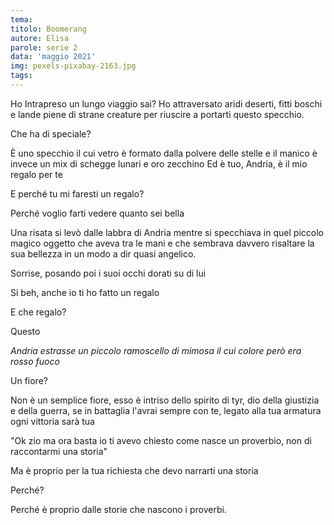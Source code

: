 ```yaml
---
tema:
titolo: Boomerang
autore: Elisa
parole: serie 2
data: 'maggio 2021'
img: pexels-pixabay-2163.jpg
tags: 
---
```

Ho Intrapreso un lungo viaggio sai? Ho attraversato aridi deserti, fitti boschi e lande piene di strane creature per riuscire a portarti questo specchio.

Che ha di speciale?

È uno specchio il cui vetro è formato dalla polvere delle stelle e il manico è invece un mix di schegge lunari e oro zecchino Ed è tuo, Andria, è il mio regalo per te

E perché tu mi faresti un regalo?

Perché voglio farti vedere quanto sei bella

Una risata si levò dalle labbra di Andria mentre si specchiava in quel piccolo magico oggetto che aveva tra le mani e che sembrava davvero risaltare la sua bellezza in un modo a dir quasi angelico.

Sorrise, posando poi i suoi occhi dorati su di lui

Si beh, anche io ti ho fatto un regalo

E che regalo?

Questo

*Andria estrasse un piccolo ramoscello di mimosa il cui colore però era rosso fuoco*

Un fiore?

Non è un semplice fiore, esso è intriso dello spirito di tyr, dio della giustizia e della guerra, se in battaglia l'avrai sempre con te, legato alla tua armatura ogni vittoria sarà tua

"Ok zio ma ora basta io ti avevo chiesto come nasce un proverbio, non di raccontarmi una storia"

Ma è proprio per la tua richiesta che devo narrarti una storia

Perché?

Perché è proprio dalle storie che nascono i proverbi.

